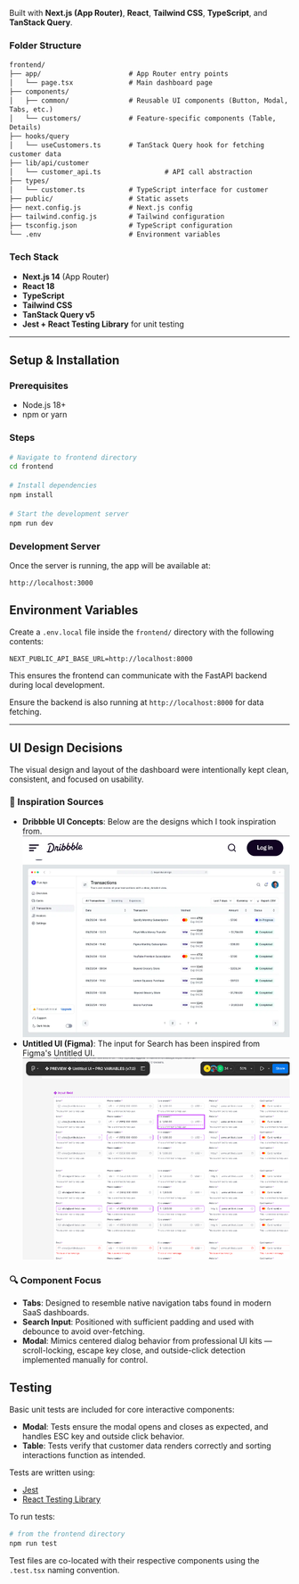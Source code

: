 Built with **Next.js (App Router)**, **React**, **Tailwind CSS**, **TypeScript**, and **TanStack Query**.

### Folder Structure

```
frontend/
├── app/                      # App Router entry points
│   └── page.tsx              # Main dashboard page
├── components/
│   ├── common/               # Reusable UI components (Button, Modal, Tabs, etc.)
│   └── customers/            # Feature-specific components (Table, Details)
├── hooks/query
│   └── useCustomers.ts       # TanStack Query hook for fetching customer data
├── lib/api/customer
│   └── customer_api.ts                # API call abstraction
├── types/
│   └── customer.ts           # TypeScript interface for customer
├── public/                   # Static assets
├── next.config.js            # Next.js config
├── tailwind.config.js        # Tailwind configuration
├── tsconfig.json             # TypeScript configuration
└── .env                      # Environment variables
```

### Tech Stack

- **Next.js 14** (App Router)
- **React 18**
- **TypeScript**
- **Tailwind CSS**
- **TanStack Query v5**
- **Jest + React Testing Library** for unit testing

---

## Setup & Installation

### Prerequisites

- Node.js 18+
- npm or yarn

### Steps

```bash
# Navigate to frontend directory
cd frontend

# Install dependencies
npm install

# Start the development server
npm run dev
```

### Development Server

Once the server is running, the app will be available at:

```
http://localhost:3000
```
## Environment Variables

Create a `.env.local` file inside the `frontend/` directory with the following contents:

```env
NEXT_PUBLIC_API_BASE_URL=http://localhost:8000
```

This ensures the frontend can communicate with the FastAPI backend during local development.

Ensure the backend is also running at `http://localhost:8000` for data fetching.

---

## UI Design Decisions

The visual design and layout of the dashboard were intentionally kept clean, consistent, and focused on usability.

### 🎨 Inspiration Sources

- **Dribbble UI Concepts**: Below are the designs which I took inspiration from.
    ![Table Design](../public/inspirations/table-inspiration.png)
- **Untitled UI (Figma)**: The input for Search has been inspired from Figma's Untitled UI.
    ![Input Inspiration](../public/inspirations/input-inspiration.png)

### 🔍 Component Focus

- **Tabs**: Designed to resemble native navigation tabs found in modern SaaS dashboards.
- **Search Input**: Positioned with sufficient padding and used with debounce to avoid over-fetching.
- **Modal**: Mimics centered dialog behavior from professional UI kits — scroll-locking, escape key close, and outside-click detection implemented manually for control.

## Testing

Basic unit tests are included for core interactive components:

- **Modal**: Tests ensure the modal opens and closes as expected, and handles ESC key and outside click behavior.
- **Table**: Tests verify that customer data renders correctly and sorting interactions function as intended.

Tests are written using:

- [Jest](https://jestjs.io/)
- [React Testing Library](https://testing-library.com/docs/react-testing-library/intro/)

To run tests:

```bash
# from the frontend directory
npm run test
```

Test files are co-located with their respective components using the `.test.tsx` naming convention.